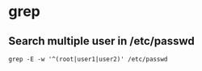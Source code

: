 # grep 

## Search multiple user in /etc/passwd 
```
grep -E -w '^(root|user1|user2)' /etc/passwd
```